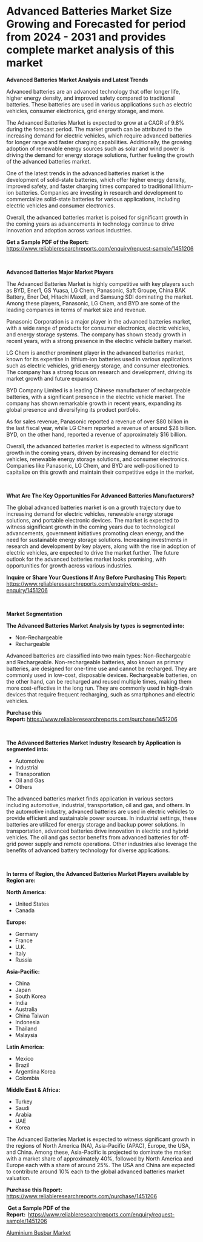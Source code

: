 <p><h1>Advanced Batteries Market Size Growing and Forecasted for period from 2024 - 2031 and provides complete market analysis of this market</h1></p><p><strong>Advanced Batteries Market Analysis and Latest Trends</strong></p>
<p><p>Advanced batteries are an advanced technology that offer longer life, higher energy density, and improved safety compared to traditional batteries. These batteries are used in various applications such as electric vehicles, consumer electronics, grid energy storage, and more.</p><p>The Advanced Batteries Market is expected to grow at a CAGR of 9.8% during the forecast period. The market growth can be attributed to the increasing demand for electric vehicles, which require advanced batteries for longer range and faster charging capabilities. Additionally, the growing adoption of renewable energy sources such as solar and wind power is driving the demand for energy storage solutions, further fueling the growth of the advanced batteries market.</p><p>One of the latest trends in the advanced batteries market is the development of solid-state batteries, which offer higher energy density, improved safety, and faster charging times compared to traditional lithium-ion batteries. Companies are investing in research and development to commercialize solid-state batteries for various applications, including electric vehicles and consumer electronics.</p><p>Overall, the advanced batteries market is poised for significant growth in the coming years as advancements in technology continue to drive innovation and adoption across various industries.</p></p>
<p><strong>Get a Sample PDF of the Report:&nbsp;</strong> <a href="https://www.reliableresearchreports.com/enquiry/request-sample/1451206">https://www.reliableresearchreports.com/enquiry/request-sample/1451206</a></p>
<p>&nbsp;</p>
<p><strong>Advanced Batteries Major Market Players</strong></p>
<p><p>The Advanced Batteries Market is highly competitive with key players such as BYD, Ener1, GS Yuasa, LG Chem, Panasonic, Saft Groupe, China BAK Battery, Ener Del, Hitachi Maxell, and Samsung SDI dominating the market. Among these players, Panasonic, LG Chem, and BYD are some of the leading companies in terms of market size and revenue.</p><p>Panasonic Corporation is a major player in the advanced batteries market, with a wide range of products for consumer electronics, electric vehicles, and energy storage systems. The company has shown steady growth in recent years, with a strong presence in the electric vehicle battery market.</p><p>LG Chem is another prominent player in the advanced batteries market, known for its expertise in lithium-ion batteries used in various applications such as electric vehicles, grid energy storage, and consumer electronics. The company has a strong focus on research and development, driving its market growth and future expansion.</p><p>BYD Company Limited is a leading Chinese manufacturer of rechargeable batteries, with a significant presence in the electric vehicle market. The company has shown remarkable growth in recent years, expanding its global presence and diversifying its product portfolio.</p><p>As for sales revenue, Panasonic reported a revenue of over $80 billion in the last fiscal year, while LG Chem reported a revenue of around $28 billion. BYD, on the other hand, reported a revenue of approximately $16 billion.</p><p>Overall, the advanced batteries market is expected to witness significant growth in the coming years, driven by increasing demand for electric vehicles, renewable energy storage solutions, and consumer electronics. Companies like Panasonic, LG Chem, and BYD are well-positioned to capitalize on this growth and maintain their competitive edge in the market.</p></p>
<p>&nbsp;</p>
<p><strong>What Are The Key Opportunities For Advanced Batteries Manufacturers?</strong></p>
<p><p>The global advanced batteries market is on a growth trajectory due to increasing demand for electric vehicles, renewable energy storage solutions, and portable electronic devices. The market is expected to witness significant growth in the coming years due to technological advancements, government initiatives promoting clean energy, and the need for sustainable energy storage solutions. Increasing investments in research and development by key players, along with the rise in adoption of electric vehicles, are expected to drive the market further. The future outlook for the advanced batteries market looks promising, with opportunities for growth across various industries.</p></p>
<p><strong>Inquire or Share Your Questions If Any Before Purchasing This Report:</strong> <a href="https://www.reliableresearchreports.com/enquiry/pre-order-enquiry/1451206">https://www.reliableresearchreports.com/enquiry/pre-order-enquiry/1451206</a></p>
<p>&nbsp;</p>
<p><strong>Market Segmentation</strong></p>
<p><strong>The Advanced Batteries Market Analysis by types is segmented into:</strong></p>
<p><ul><li>Non-Rechargeable</li><li>Rechargeable</li></ul></p>
<p><p>Advanced batteries are classified into two main types: Non-Rechargeable and Rechargeable. Non-rechargeable batteries, also known as primary batteries, are designed for one-time use and cannot be recharged. They are commonly used in low-cost, disposable devices. Rechargeable batteries, on the other hand, can be recharged and reused multiple times, making them more cost-effective in the long run. They are commonly used in high-drain devices that require frequent recharging, such as smartphones and electric vehicles.</p></p>
<p><strong>Purchase this Report:&nbsp;</strong><a href="https://www.reliableresearchreports.com/purchase/1451206">https://www.reliableresearchreports.com/purchase/1451206</a></p>
<p>&nbsp;</p>
<p><strong>The Advanced Batteries Market Industry Research by Application is segmented into:</strong></p>
<p><ul><li>Automotive</li><li>Industrial</li><li>Transporation</li><li>Oil and Gas</li><li>Others</li></ul></p>
<p><p>The advanced batteries market finds application in various sectors including automotive, industrial, transportation, oil and gas, and others. In the automotive industry, advanced batteries are used in electric vehicles to provide efficient and sustainable power sources. In industrial settings, these batteries are utilized for energy storage and backup power solutions. In transportation, advanced batteries drive innovation in electric and hybrid vehicles. The oil and gas sector benefits from advanced batteries for off-grid power supply and remote operations. Other industries also leverage the benefits of advanced battery technology for diverse applications.</p></p>
<p>&nbsp;</p>
<p><strong>In terms of Region, the Advanced Batteries Market Players available by Region are:</strong></p>
<p>
    <p> <strong> North America: </strong>
        <ul>
            <li>United States</li>
            <li>Canada</li>
        </ul>
        </p> 
    <p> <strong> Europe: </strong>
        <ul>
            <li>Germany</li>
            <li>France</li>
            <li>U.K.</li>
            <li>Italy</li>
            <li>Russia</li>
        </ul>
        </p> 
    <p> <strong> Asia-Pacific: </strong>
        <ul>
            <li>China</li>
            <li>Japan</li>
            <li>South Korea</li>
            <li>India</li>
            <li>Australia</li>
            <li>China Taiwan</li>
            <li>Indonesia</li>
            <li>Thailand</li>
            <li>Malaysia</li>
        </ul>
        </p> 
    <p> <strong> Latin America: </strong>
        <ul>
            <li>Mexico</li>
            <li>Brazil</li>
            <li>Argentina Korea</li>
            <li>Colombia</li>
        </ul>
        </p> 
    <p> <strong> Middle East & Africa: </strong>
        <ul>
            <li>Turkey</li>
            <li>Saudi</li>
            <li>Arabia</li>
            <li>UAE</li>
            <li>Korea</li>
        </ul>
    </p>
    </p>
<p><p>The Advanced Batteries Market is expected to witness significant growth in the regions of North America (NA), Asia-Pacific (APAC), Europe, the USA, and China. Among these, Asia-Pacific is projected to dominate the market with a market share of approximately 40%, followed by North America and Europe each with a share of around 25%. The USA and China are expected to contribute around 10% each to the global advanced batteries market valuation.</p></p>
<p><strong>Purchase this Report: </strong><a href="https://www.reliableresearchreports.com/purchase/1451206">https://www.reliableresearchreports.com/purchase/1451206</a></p>
<p>&nbsp;<strong>Get a Sample PDF of the Report:&nbsp;&nbsp;</strong><a href="https://www.reliableresearchreports.com/enquiry/request-sample/1451206">https://www.reliableresearchreports.com/enquiry/request-sample/1451206</a></p>
<p><strong></strong></p>
<p><p><a href="https://gamy-alyssum-396.notion.site/Aluminium-Busbar-Market-Challenges-Opportunities-and-Growth-Drivers-and-Major-Market-Players-fore-8fb1435a50f14d56ada616ef4de540d2">Aluminium Busbar Market</a></p></p>
